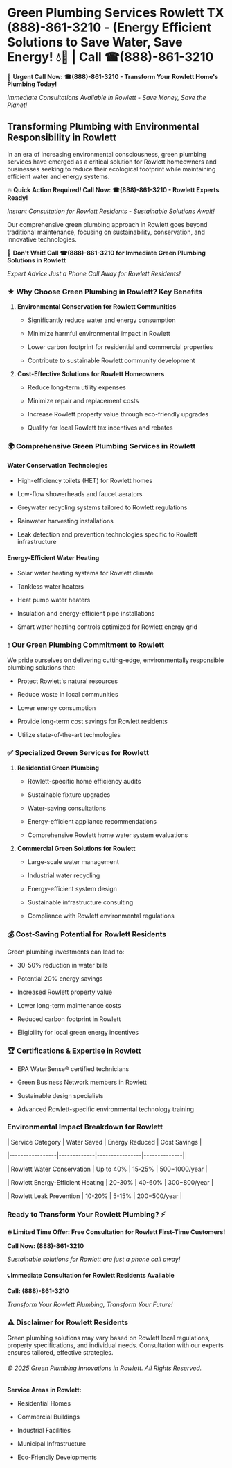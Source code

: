 # Green Plumbing Services Rowlett TX (888)-861-3210 - (Energy Efficient Solutions to Save Water, Save Energy! 💧🌿 | Call ☎(888)-861-3210

🚨 **Urgent Call Now: ☎(888)-861-3210 - Transform Your Rowlett Home's Plumbing Today!**
*Immediate Consultations Available in Rowlett - Save Money, Save the Planet!*

## Transforming Plumbing with Environmental Responsibility in Rowlett

In an era of increasing environmental consciousness, green plumbing services have emerged as a critical solution for Rowlett homeowners and businesses seeking to reduce their ecological footprint while maintaining efficient water and energy systems. 

🔥 **Quick Action Required! Call Now: ☎(888)-861-3210 - Rowlett Experts Ready!**
*Instant Consultation for Rowlett Residents - Sustainable Solutions Await!*

Our comprehensive green plumbing approach in Rowlett goes beyond traditional maintenance, focusing on sustainability, conservation, and innovative technologies.

🚨 **Don't Wait! Call ☎(888)-861-3210 for Immediate Green Plumbing Solutions in Rowlett**
*Expert Advice Just a Phone Call Away for Rowlett Residents!*

### ★ Why Choose Green Plumbing in Rowlett? Key Benefits

1. **Environmental Conservation for Rowlett Communities** 
   - Significantly reduce water and energy consumption
   - Minimize harmful environmental impact in Rowlett
   - Lower carbon footprint for residential and commercial properties
   - Contribute to sustainable Rowlett community development

2. **Cost-Effective Solutions for Rowlett Homeowners** 
   - Reduce long-term utility expenses
   - Minimize repair and replacement costs
   - Increase Rowlett property value through eco-friendly upgrades
   - Qualify for local Rowlett tax incentives and rebates

### 🌍 Comprehensive Green Plumbing Services in Rowlett

#### Water Conservation Technologies
- High-efficiency toilets (HET) for Rowlett homes
- Low-flow showerheads and faucet aerators
- Greywater recycling systems tailored to Rowlett regulations
- Rainwater harvesting installations
- Leak detection and prevention technologies specific to Rowlett infrastructure

#### Energy-Efficient Water Heating
- Solar water heating systems for Rowlett climate
- Tankless water heaters
- Heat pump water heaters
- Insulation and energy-efficient pipe installations
- Smart water heating controls optimized for Rowlett energy grid

### 💧 Our Green Plumbing Commitment to Rowlett

We pride ourselves on delivering cutting-edge, environmentally responsible plumbing solutions that:
- Protect Rowlett's natural resources
- Reduce waste in local communities
- Lower energy consumption
- Provide long-term cost savings for Rowlett residents
- Utilize state-of-the-art technologies

### ✅ Specialized Green Services for Rowlett

1. **Residential Green Plumbing**
   - Rowlett-specific home efficiency audits
   - Sustainable fixture upgrades
   - Water-saving consultations
   - Energy-efficient appliance recommendations
   - Comprehensive Rowlett home water system evaluations

2. **Commercial Green Solutions for Rowlett**
   - Large-scale water management
   - Industrial water recycling
   - Energy-efficient system design
   - Sustainable infrastructure consulting
   - Compliance with Rowlett environmental regulations

### 💰 Cost-Saving Potential for Rowlett Residents

Green plumbing investments can lead to:
- 30-50% reduction in water bills
- Potential 20% energy savings
- Increased Rowlett property value
- Lower long-term maintenance costs
- Reduced carbon footprint in Rowlett
- Eligibility for local green energy incentives

### 🏆 Certifications & Expertise in Rowlett

- EPA WaterSense® certified technicians
- Green Business Network members in Rowlett
- Sustainable design specialists
- Advanced Rowlett-specific environmental technology training

### Environmental Impact Breakdown for Rowlett

| Service Category | Water Saved | Energy Reduced | Cost Savings |
|-----------------|-------------|----------------|--------------|
| Rowlett Water Conservation | Up to 40% | 15-25% | $500-$1000/year |
| Rowlett Energy-Efficient Heating | 20-30% | 40-60% | $300-$800/year |
| Rowlett Leak Prevention | 10-20% | 5-15% | $200-$500/year |

### Ready to Transform Your Rowlett Plumbing? ⚡

**🔥 Limited Time Offer: Free Consultation for Rowlett First-Time Customers!**

**Call Now: (888)-861-3210**
*Sustainable solutions for Rowlett are just a phone call away!*

#### 📞 Immediate Consultation for Rowlett Residents Available

**Call: (888)-861-3210**
*Transform Your Rowlett Plumbing, Transform Your Future!*

### ⚠️ Disclaimer for Rowlett Residents

Green plumbing solutions may vary based on Rowlett local regulations, property specifications, and individual needs. Consultation with our experts ensures tailored, effective strategies.

###### © 2025 Green Plumbing Innovations in Rowlett. All Rights Reserved.

**Service Areas in Rowlett:** 
- Residential Homes
- Commercial Buildings
- Industrial Facilities
- Municipal Infrastructure
- Eco-Friendly Developments